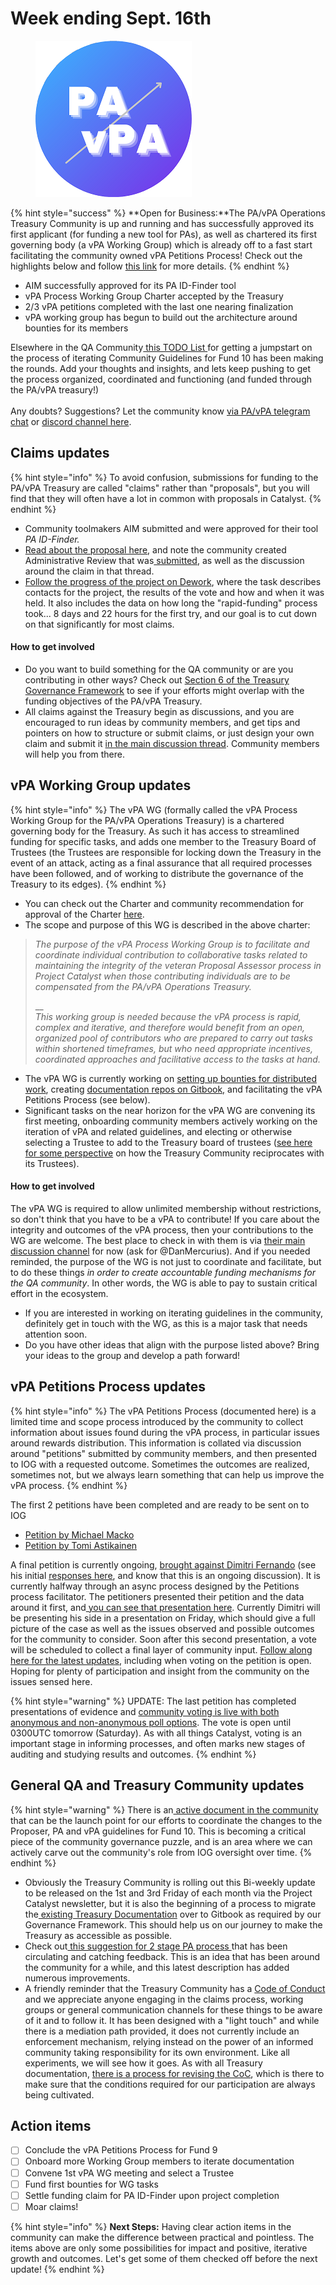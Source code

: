 # Week ending Sept. 16th

<figure><img src="../../.gitbook/assets/PAVPA Logo - Small.png" alt=""><figcaption></figcaption></figure>

{% hint style="success" %}
**Open for Business:**The PA/vPA Operations Treasury Community is up and running and has successfully approved its first applicant (for funding a new tool for PAs), as well as chartered its first governing body (a vPA Working Group) which is already off to a fast start facilitating the community owned vPA Petitions Process!  Check out the highlights below and follow [this link](week-ending-sept.-16th.md) for more details.&#x20;
{% endhint %}

* AIM successfully approved for its PA ID-Finder tool
* vPA Process Working Group Charter accepted by the Treasury
* 2/3 vPA petitions completed with the last one nearing finalization
* vPA working group has begun to build out the architecture around bounties for its members

Elsewhere in the QA Community[ this TODO List ](https://docs.google.com/document/d/1-Uheb5cH6PgjURBod3i95lnjRt5G0Q6WU7n21sSdqvs/edit#heading=h.70qyzqqlye91)for getting a jumpstart on the process of iterating Community Guidelines for Fund 10 has been making the rounds.  Add your thoughts and insights, and lets keep pushing to get the process organized, coordinated and functioning (and funded through the PA/vPA treasury!)\
\
Any doubts? Suggestions? Let the community know [via PA/vPA telegram chat](https://t.me/CatalystCommunityAdvisors) or [discord channel here](https://discord.com/channels/946921942143885342/949662037368254474).

## Claims updates

{% hint style="info" %}
To avoid confusion, submissions for funding to the PA/vPA Treasury are called "claims" rather than "proposals", but you will find that they will often have a lot in common with proposals in Catalyst.
{% endhint %}

* Community toolmakers AIM submitted and were approved for their tool _PA ID-Finder._
* [Read about the proposal here](https://discord.com/channels/946921942143885342/1012099268716265662), and note the community created Administrative Review that was[ submitted](https://docs.google.com/document/d/1tHWbNKh9O8-iHuXRJSrrWZbBwo5B2M\_YS5TIo2NFB3o/edit), as well as the discussion around the claim in that thread.
* [Follow the progress of the project on Dework](https://app.dework.xyz/catalyst-circle-ca-r/treasury-12?taskId=c40f8a7a-c06f-47e3-994a-f73e4d9bd79d), where the task describes contacts for the project, the results of the vote and how and when it was held.  It also includes the data on how long the "rapid-funding" process took...  8 days and 22 hours for the first try, and our goal is to cut down on that significantly for most claims.

#### How to get involved

* Do you want to build something for the QA community or are you contributing in other ways?  Check out [Section 6 of the Treasury Governance Framework](https://docs.google.com/document/d/1bRFsYYbDc52U610XGgg2h-dBFdn2MhgvlXwHtElq3\_0/edit#heading=h.a30cj220f5su) to see if your efforts might overlap with the funding objectives of the PA/vPA Treasury.
* All claims against the Treasury begin as discussions, and you are encouraged to run ideas by community members, and get tips and pointers on how to structure or submit claims, or just design your own claim and submit it [in the main discussion thread](https://discord.com/channels/946921942143885342/980490333253152859).  Community members will help you from there.

## vPA Working Group updates

{% hint style="info" %}
The vPA WG (formally called the vPA Process Working Group for the PA/vPA Operations Treasury) is a chartered governing body for the Treasury.  As such it has access to streamlined funding for specific tasks, and adds one member to the Treasury Board of Trustees (the Trustees are responsible for locking down the Treasury in the event of an attack, acting as a final assurance that all required processes have been followed, and of working to distribute the governance of the Treasury to its edges).
{% endhint %}

* You can check out the Charter and community recommendation for approval of the Charter [here](https://app.dework.xyz/catalyst-circle-ca-r/treasury-12?taskId=50405cb1-7fb5-4dc8-beba-c651deda716c).
* The scope and purpose of this WG is described in the above charter:

> _The purpose of the vPA Process Working Group is to facilitate and coordinate individual contribution to collaborative tasks related to maintaining the integrity of the veteran Proposal Assessor process in Project Catalyst when those contributing individuals are to be compensated from the PA/vPA Operations Treasury._
>
> __\
> _This working group is needed because the vPA process is rapid, complex and iterative, and therefore would benefit from an open, organized pool of contributors who are prepared to carry out tasks within shortened timeframes, but who need appropriate incentives, coordinated approaches and facilitative access to the tasks at hand._&#x20;

* The vPA WG is currently working on [setting up bounties for distributed work](https://app.dework.xyz/catalyst-circle-ca-r/veteran-ca-wg), creating [documentation repos on Gitbook,](https://pa-vpa-operations-treasury.gitbook.io/vpa-process-working-group/) and facilitating the vPA Petitions Process (see below).
* Significant tasks on the near horizon for the vPA WG are convening its first meeting, onboarding community members actively working on the iteration of vPA and related guidelines, and electing or otherwise selecting a Trustee to add to the Treasury board of trustees ([see here for some perspective](https://docs.google.com/document/d/1oaSgZdZnQR\_EKUgtFszTnyLlvq45HFEvAVdcv8bRLkQ/edit) on how the Treasury Community reciprocates with its Trustees).

#### How to get involved

The vPA WG is required to allow unlimited membership without restrictions, so don't think that you have to be a vPA to contribute!  If you care about the integrity and outcomes of the vPA process, then your contributions to the WG are welcome.  The best place to check in with them is via [their main discussion channel](https://discord.com/channels/946921942143885342/946929101137149992) for now (ask for @DanMercurius).  And if you needed reminded, the purpose of the WG is not just to coordinate and facilitate, but to do these things _in order to create accountable funding mechanisms for the QA community_.  In other words, the WG is able to pay to sustain critical effort in the ecosystem.

* If you are interested in working on iterating guidelines in the community, definitely get in touch with the WG, as this is a major task that needs attention soon.
* Do you have other ideas that align with the purpose listed above?  Bring your ideas to the group and develop a path forward!

## vPA Petitions Process updates

{% hint style="info" %}
The vPA Petitions Process (documented here) is a limited time and scope process introduced by the community to collect information about issues found during the vPA process, in particular issues around rewards distribution.  This information is collated via discussion around "petitions" submitted by community members, and then presented to IOG with a requested outcome.  Sometimes the outcomes are realized, sometimes not, but we always learn something that can help us improve the vPA process.
{% endhint %}

The first 2 petitions have been completed and are ready to be sent on to IOG

* [Petition by Michael Macko](https://docs.google.com/document/d/1\_I-gq4m3PIA6fZhh3N4bMHOIN6a2G88YtID1CSZfvmM/edit?usp=sharing)
* [Petition by Tomi Astikainen](https://docs.google.com/document/d/1OlmNDVPO4q6M0pJYJxO7yZ5wRC-oZizQqsvOhzrl\_DI/edit?usp=sharing)

A final petition is currently ongoing, [brought against Dimitri Fernando](https://docs.google.com/document/d/1kJCytu6PtD8NNqth6y64aDN2ruwAsBE1uKcv0bUkPWY/edit) (see his initial [responses here](https://docs.google.com/document/d/1ci-MaqilnWXLibfTUunjEbVzGDCToicF7QC\_dlacWw0/edit?usp=sharing), and know that this is an ongoing discussion).  It is currently halfway through an async process designed by the Petitions process facilitator.  The petitioners presented their petition and the data around it first, and[ you can see that presentation here](https://youtu.be/CuZQ-LEgjmU).  Currently Dimitri will be presenting his side in a presentation on Friday, which should give a full picture of the case as well as the issues observed and possible outcomes for the community to consider.  Soon after this second presentation, a vote will be scheduled to collect a final layer of community input.  [Follow along here for the latest updates](https://discord.com/channels/946921942143885342/1011352732092858398), including when voting on the petition is open.  Hoping for plenty of participation and insight from the community on the issues sensed here.

{% hint style="warning" %}
UPDATE:  The last petition has completed presentations of evidence and [community voting is live with both anonymous and non-anonymous poll options](https://discord.com/channels/946921942143885342/1020086205183950908).  The vote is open until 0300UTC tomorrow (Saturday).  As with all things Catalyst, voting is an important stage in informing processes, and often marks new stages of auditing and studying results and outcomes.
{% endhint %}

## General QA and Treasury Community updates

{% hint style="warning" %}
There is an[ active document in the community](https://docs.google.com/document/d/1-Uheb5cH6PgjURBod3i95lnjRt5G0Q6WU7n21sSdqvs/edit#heading=h.70qyzqqlye91) that can be the launch point for our efforts to coordinate the changes to the Proposer, PA and vPA guidelines for Fund 10.  This is becoming a critical piece of the community governance puzzle, and is an area where we can actively carve out the community's role from IOG oversight over time. &#x20;
{% endhint %}

* Obviously the Treasury Community is rolling out this Bi-weekly update to be  released on the 1st and 3rd Friday of each month via the Project Catalyst newsletter, but it is also the beginning of a process to migrate the[ existing Treasury Documentation](https://docs.google.com/document/d/1-Uheb5cH6PgjURBod3i95lnjRt5G0Q6WU7n21sSdqvs/edit#heading=h.70qyzqqlye91) over to Gitbook as required by our Governance Framework.  This should help us on our journey to make the Treasury as accessible as possible.
* Check out[ this suggestion for 2 stage PA process ](https://docs.google.com/document/d/1lRB8OzAgp3nf-QJ1Xp29AodkX8ZPxyWCW0UU0SHEro8/edit)that has been circulating and catching feedback.  This is an idea that has been around the community for a while, and this latest description has added numerous improvements.
* A friendly reminder that the Treasury Community has a [Code of Conduct](https://docs.google.com/document/d/1bRFsYYbDc52U610XGgg2h-dBFdn2MhgvlXwHtElq3\_0/edit#heading=h.3moreczex8qp) and we appreciate anyone engaging in the claims process, working groups or general communication channels for these things to be aware of it and to  follow it.  It has been designed with a "light touch" and while there is a mediation path provided, it does not currently include an enforcement mechanism, relying instead on the power of an informed community taking responsibility for its own environment.  Like all experiments, we will see how it goes.  As with all Treasury documentation, [there is a process for revising the CoC](https://docs.google.com/document/d/1bRFsYYbDc52U610XGgg2h-dBFdn2MhgvlXwHtElq3\_0/edit#heading=h.8p4gs7ygev3j), which is there to make sure that the conditions required for our participation are always being cultivated.

## Action items

* [ ] Conclude the vPA Petitions Process for Fund 9
* [ ] Onboard more Working Group members to iterate documentation
* [ ] Convene 1st vPA WG meeting and select a Trustee
* [ ] Fund first bounties for WG tasks
* [ ] Settle funding claim for PA ID-Finder upon project completion
* [ ] Moar claims!

{% hint style="info" %}
**Next Steps:**  Having clear action items in the community can make the difference between practical and pointless. The items above are only some possibilities for impact and positive, iterative growth and outcomes.  Let's get some of them checked off before the next update!
{% endhint %}
